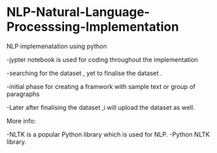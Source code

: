 # NLP-Natural-Language-Processsing-Implementation

NLP implemenatation using python 

-jypter notebook is used for coding throughout the implementation

-searching for the dataset , yet to finalise the dataset .

-initial phase for creating a framwork with sample text or group of paragraphs

-Later after finalising the dataset ,i will upload the dataset as well.

More info:

-NLTK is a popular Python library which is used for NLP.
-Python NLTK library.

<TODO List>
  <added a new doc about NLP, this doc will get updated based the implementation hopefully...:) > 
